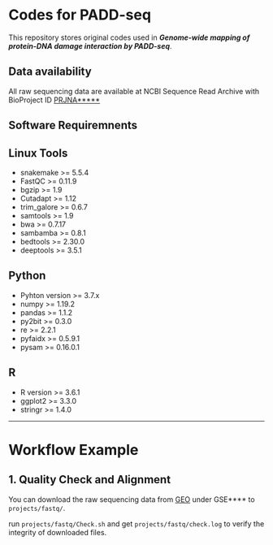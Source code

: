 # Codes for PADD-seq
This repository stores original codes used in ***Genome-wide mapping of protein-DNA damage interaction by PADD-seq***.

## Data availability
All raw sequencing data are available at NCBI Sequence Read Archive with BioProject ID [PRJNA*****](https://www.ncbi.nlm.nih.gov/bioproject/?term=PRJNA*****)

## Software Requiremnents

## Linux Tools
+ snakemake >= 5.5.4
+ FastQC >= 0.11.9
+ bgzip >= 1.9
+ Cutadapt >= 1.12
+ trim_galore >= 0.6.7
+ samtools >= 1.9
+ bwa >= 0.7.17
+ sambamba >= 0.8.1
+ bedtools >= 2.30.0
+ deeptools >= 3.5.1

## Python
+ Pyhton version >= 3.7.x
+ numpy >= 1.19.2
+ pandas >= 1.1.2
+ py2bit >= 0.3.0
+ re >= 2.2.1
+ pyfaidx >= 0.5.9.1
+ pysam >= 0.16.0.1

## R
+ R version >= 3.6.1
+ ggplot2 >= 3.3.0
+ stringr >= 1.4.0


---

# Workflow Example

## 1. Quality Check and Alignment
You can download the raw sequencing data from [GEO](https://www.ncbi.nlm.nih.gov/geo/) under GSE**** to `projects/fastq/`.

run `projects/fastq/Check.sh` and get `projects/fastq/check.log` to verify the integrity of downloaded files.





